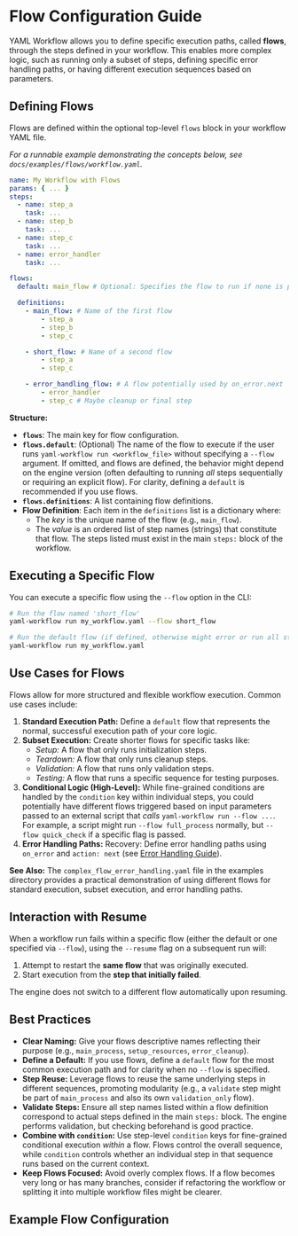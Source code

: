 # Flow Configuration Guide

YAML Workflow allows you to define specific execution paths, called **flows**, through the steps defined in your workflow. This enables more complex logic, such as running only a subset of steps, defining specific error handling paths, or having different execution sequences based on parameters.

## Defining Flows

Flows are defined within the optional top-level `flows` block in your workflow YAML file.

*For a runnable example demonstrating the concepts below, see `docs/examples/flows/workflow.yaml`.*

```yaml
name: My Workflow with Flows
params: { ... }
steps:
  - name: step_a
    task: ...
  - name: step_b
    task: ...
  - name: step_c
    task: ...
  - name: error_handler
    task: ...

flows:
  default: main_flow # Optional: Specifies the flow to run if none is provided via CLI

  definitions:
    - main_flow: # Name of the first flow
        - step_a
        - step_b
        - step_c

    - short_flow: # Name of a second flow
        - step_a
        - step_c

    - error_handling_flow: # A flow potentially used by on_error.next
        - error_handler
        - step_c # Maybe cleanup or final step
```

**Structure:**

- **`flows`**: The main key for flow configuration.
- **`flows.default`**: (Optional) The name of the flow to execute if the user runs `yaml-workflow run <workflow_file>` without specifying a `--flow` argument. If omitted, and flows are defined, the behavior might depend on the engine version (often defaulting to running *all* steps sequentially or requiring an explicit flow). For clarity, defining a `default` is recommended if you use flows.
- **`flows.definitions`**: A list containing flow definitions.
- **Flow Definition**: Each item in the `definitions` list is a dictionary where:
    - The *key* is the unique name of the flow (e.g., `main_flow`).
    - The *value* is an ordered list of step names (strings) that constitute that flow. The steps listed must exist in the main `steps:` block of the workflow.

## Executing a Specific Flow

You can execute a specific flow using the `--flow` option in the CLI:

```bash
# Run the flow named 'short_flow'
yaml-workflow run my_workflow.yaml --flow short_flow

# Run the default flow (if defined, otherwise might error or run all steps)
yaml-workflow run my_workflow.yaml
```

## Use Cases for Flows

Flows allow for more structured and flexible workflow execution. Common use cases include:

1.  **Standard Execution Path:** Define a `default` flow that represents the normal, successful execution path of your core logic.
2.  **Subset Execution:** Create shorter flows for specific tasks like:
    *   *Setup:* A flow that only runs initialization steps.
    *   *Teardown:* A flow that only runs cleanup steps.
    *   *Validation:* A flow that runs only validation steps.
    *   *Testing:* A flow that runs a specific sequence for testing purposes.
3.  **Conditional Logic (High-Level):** While fine-grained conditions are handled by the `condition` key within individual steps, you could potentially have different flows triggered based on input parameters passed to an external script that *calls* `yaml-workflow run --flow ...`. For example, a script might run `--flow full_process` normally, but `--flow quick_check` if a specific flag is passed.
4.  **Error Handling Paths:** Recovery: Define error handling paths using `on_error` and `action: next` (see [Error Handling Guide](error-handling.md#error-handling-flows-action-next)).

**See Also:** The `complex_flow_error_handling.yaml` file in the examples directory provides a practical demonstration of using different flows for standard execution, subset execution, and error handling paths.

## Interaction with Resume

When a workflow run fails within a specific flow (either the default or one specified via `--flow`), using the `--resume` flag on a subsequent run will:

1.  Attempt to restart the **same flow** that was originally executed.
2.  Start execution from the **step that initially failed**.

The engine does not switch to a different flow automatically upon resuming.

## Best Practices

- **Clear Naming:** Give your flows descriptive names reflecting their purpose (e.g., `main_process`, `setup_resources`, `error_cleanup`).
- **Define a Default:** If you use flows, define a `default` flow for the most common execution path and for clarity when no `--flow` is specified.
- **Step Reuse:** Leverage flows to reuse the same underlying steps in different sequences, promoting modularity (e.g., a `validate` step might be part of `main_process` and also its own `validation_only` flow).
- **Validate Steps:** Ensure all step names listed within a flow definition correspond to actual steps defined in the main `steps:` block. The engine performs validation, but checking beforehand is good practice.
- **Combine with `condition`:** Use step-level `condition` keys for fine-grained conditional execution *within* a flow. Flows control the overall sequence, while `condition` controls whether an individual step in that sequence runs based on the current context.
- **Keep Flows Focused:** Avoid overly complex flows. If a flow becomes very long or has many branches, consider if refactoring the workflow or splitting it into multiple workflow files might be clearer. 

## Example Flow Configuration 